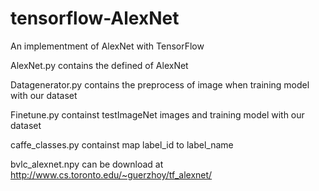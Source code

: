 # tensorflow-AlexNet
An implementment of AlexNet with TensorFlow

AlexNet.py contains the defined of AlexNet

Datagenerator.py contains the preprocess of image when training model with our dataset

Finetune.py containst testImageNet images and training model with our dataset

caffe_classes.py containst map label_id to label_name

bvlc_alexnet.npy can be download at http://www.cs.toronto.edu/~guerzhoy/tf_alexnet/

